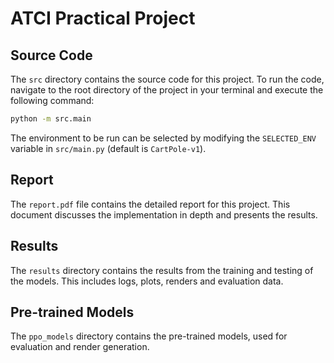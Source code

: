 # ATCI Practical Project

## Source Code

The `src` directory contains the source code for this project.
To run the code, navigate to the root directory of the project in your terminal and execute the following command:

```bash
python -m src.main
```

The environment to be run can be selected by modifying the `SELECTED_ENV` variable in `src/main.py` (default is `CartPole-v1`).

## Report

The `report.pdf` file contains the detailed report for this project. This document discusses the implementation in depth and presents the results.

## Results

The `results` directory contains the results from the training and testing of the models. This includes logs, plots, renders and evaluation data.

## Pre-trained Models

The `ppo_models` directory contains the pre-trained models, used for evaluation and render generation.
